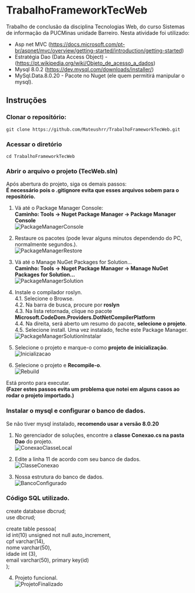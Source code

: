 # TrabalhoFrameworkTecWeb

Trabalho de conclusão da disciplina Tecnologias Web, do curso Sistemas de informação da PUCMinas unidade Barreiro.
Nesta atividade foi utilizado:
>
* Asp net MVC (https://docs.microsoft.com/pt-br/aspnet/mvc/overview/getting-started/introduction/getting-started)  
* Estratégia Dao (Data Access Object) - (https://pt.wikipedia.org/wiki/Objeto_de_acesso_a_dados)  
* Mysql 8.0.2 (https://dev.mysql.com/downloads/installer/)  
* MySql.Data.8.0.20 - Pacote no Nuget (ele quem permitirá manipular o mysql).

## Instruções

### Clonar o repositório:
```
git clone https://github.com/Mateushrr/TrabalhoFrameworkTecWeb.git
```

### Acessar o diretório

```
cd TrabalhoFrameworkTecWeb
```

### Abrir o arquivo o projeto (**TecWeb.sln**)  

Após abertura do projeto, siga os demais passos:  
**É necessário pois o .gitignore evita que esses arquivos sobem para o repositório.**  

1. Vá até o Package Manager Console:  
**Caminho: Tools -> Nuget Package Manager -> Package Manager Console**  
![PackageManagerConsole](/screenshots/PackageManagerConsole.jpg "PackageManagerConsole")  

2. Restaure os pacotes (pode levar alguns minutos dependendo do PC, normalmente segundos.).  
![PackageManagerRestore](/screenshots/PackageManagerRestore.jpg "PackageManagerRestore")  

3. Vá até o Manage NuGet Packages for Solution...  
**Caminho: Tools -> Nuget Package Manager -> Manage NuGet Packages for Solution...**  
![PackageManagerSolution](/screenshots/PackageManagerSolution.jpg "PackageManagerSolution")  

4. Instale o compilador roslyn.  
4.1. Selecione o Browse.  
4.2. Na barra de busca, procure por **roslyn**  
4.3. Na lista retornada, clique no pacote **Microsoft.CodeDom.Providers.DotNetCompilerPlatform**  
4.4. Na direita, será aberto um resumo do pacote, **selecione o projeto**.  
4.5. Selecione install. Uma vez instalado, feche este Package Manager.  
![PackageManagerSolutionInstalar](/screenshots/PackageManagerSolutionInstalar.jpg "PackageManagerSolutionInstalar")  

5. Selecione o projeto e marque-o como **projeto de inicialização**.  
![Inicializacao](/screenshots/projeto_inicializacao.jpg "Inicializacao")  

6. Selecione o projeto e **Recompile-o**.  
![Rebuild](/screenshots/rebuild.jpg "Rebuild")  

Está pronto para executar.  
**(Fazer estes passos evita um problema que notei em alguns casos ao rodar o projeto importado.)**  

### Instalar o mysql e configurar o banco de dados.  
Se não tiver mysql instalado, **recomendo usar a versão 8.0.20**  

1. No gerenciador de soluções, encontre a **classe Conexao.cs na pasta Dao** do projeto.  
![ConexaoClasseLocal](/screenshots/conexao.jpg "ConexaoClasseLocal")  

2. Edite a linha 11 de acordo com seu banco de dados.  
![ClasseConexao](/screenshots/classe_conexao_linha11.jpg "ClasseConexao")  

3. Nossa estrutura do banco de dados.  
![BancoConfigurado](/screenshots/banco_de_dados.jpg "BancoConfigurado")  

### Código SQL utilizado.  

create database dbcrud;  
use dbcrud;  

create table pessoa(  
id int(10) unsigned not null auto_increment,  
cpf varchar(14),  
nome varchar(50),  
idade int (3),  
email varchar(50), primary key(id)  
);  

4. Projeto funcional.  
![ProjetoFinalizado](/screenshots/ProjetoFinalizado.jpg "ProjetoFinalizado") 
